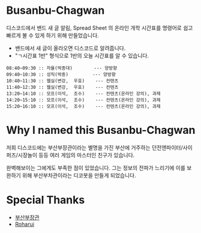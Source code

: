 # Busanbu-Chagwan

디스코드에서 밴드 새 글 알림, Spread Sheet 의 온라인 개학 시간표를 명령어로 쉽고 빠르게 볼 수 있게 하기 위해 만들었습니다.

+ 밴드에서 새 글이 올라오면 디스코드로 알려줍니다.
+ "ㄱ시간표 1반" 형식으로 1반의 오늘 시간표를 알 수 있습니다.

```
08:40~09:30 :: 자율(박종대)        --- 양방향
09:40~10:30 :: 성직(박종)         --- 양방향
10:40~11:30 :: 웹실(변강,  우효)    --- 컨텐츠
11:40~12:30 :: 웹실(변강,  우효)    --- 컨텐츠
13:20~14:10 :: 모프(이석,  조수)    --- 컨텐츠(온라인 강의), 과제
14:20~15:10 :: 모프(이석,  조수)    --- 컨텐츠(온라인 강의), 과제
15:20~16:10 :: 모프(이석,  조수)    --- 컨텐츠(온라인 강의), 과제
```
# Why I named this Busanbu-Chagwan
저희 디스코드에는 부산부장관이라는 별명을 가진 부산에 거주하는 던전앤파이터/사이퍼즈/시장놀이 등등 여러 게임의 마스터인 친구가 있습니다.

완벽해보이는 그에게도 부족한 점이 있었습니다.
그는 정보의 전파가 느리기에 이를 보완하기 위해 부산부차관이라는 디코봇을 만들게 되었습니다. 

# Special Thanks
+ [부산부장관](https://github.com/1000hg)
+ [Roharui](https://github.com/Roharui)